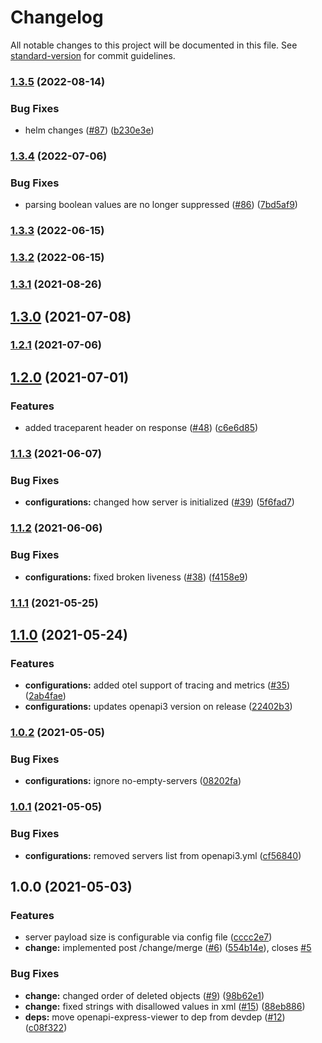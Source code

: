 # Changelog

All notable changes to this project will be documented in this file. See [standard-version](https://github.com/conventional-changelog/standard-version) for commit guidelines.

### [1.3.5](https://github.com/MapColonies/change-merger/compare/v1.3.4...v1.3.5) (2022-08-14)


### Bug Fixes

* helm changes ([#87](https://github.com/MapColonies/change-merger/issues/87)) ([b230e3e](https://github.com/MapColonies/change-merger/commit/b230e3e8281d3171d4d0134ef51c7cbd8d7c3212))

### [1.3.4](https://github.com/MapColonies/change-merger/compare/v1.3.3...v1.3.4) (2022-07-06)


### Bug Fixes

* parsing boolean values are no longer suppressed ([#86](https://github.com/MapColonies/change-merger/issues/86)) ([7bd5af9](https://github.com/MapColonies/change-merger/commit/7bd5af94277c8bb1380500b233fe23387e04f439))

### [1.3.3](https://github.com/MapColonies/change-merger/compare/v1.3.2...v1.3.3) (2022-06-15)

### [1.3.2](https://github.com/MapColonies/change-merger/compare/v1.3.1...v1.3.2) (2022-06-15)

### [1.3.1](https://github.com/MapColonies/change-merger/compare/v1.3.0...v1.3.1) (2021-08-26)

## [1.3.0](https://github.com/MapColonies/change-merger/compare/v1.2.1...v1.3.0) (2021-07-08)

### [1.2.1](https://github.com/MapColonies/change-merger/compare/v1.2.0...v1.2.1) (2021-07-06)

## [1.2.0](https://github.com/MapColonies/change-merger/compare/v1.1.3...v1.2.0) (2021-07-01)


### Features

* added traceparent header on response ([#48](https://github.com/MapColonies/change-merger/issues/48)) ([c6e6d85](https://github.com/MapColonies/change-merger/commit/c6e6d85f966df013d35466e394916b3613a1eb0e))

### [1.1.3](https://github.com/MapColonies/change-merger/compare/v1.1.2...v1.1.3) (2021-06-07)


### Bug Fixes

* **configurations:** changed how server is initialized ([#39](https://github.com/MapColonies/change-merger/issues/39)) ([5f6fad7](https://github.com/MapColonies/change-merger/commit/5f6fad725a97ca6423e79168f320240368c7f799))

### [1.1.2](https://github.com/MapColonies/change-merger/compare/v1.1.0...v1.1.2) (2021-06-06)


### Bug Fixes

* **configurations:** fixed broken liveness ([#38](https://github.com/MapColonies/change-merger/issues/38)) ([f4158e9](https://github.com/MapColonies/change-merger/commit/f4158e95f070e51f011ad354b1ebdb14a757dcec))

### [1.1.1](https://github.com/MapColonies/change-merger/compare/v1.1.0...v1.1.1) (2021-05-25)

## [1.1.0](https://github.com/MapColonies/change-merger/compare/v1.0.2...v1.1.0) (2021-05-24)


### Features

* **configurations:** added otel support of tracing and metrics ([#35](https://github.com/MapColonies/change-merger/issues/35)) ([2ab4fae](https://github.com/MapColonies/change-merger/commit/2ab4fae566b591d66a2da3d786074b33645a61bc))
* **configurations:** updates openapi3 version on release ([22402b3](https://github.com/MapColonies/change-merger/commit/22402b33a77e300d6639ffff3cf4738499475fc4))

### [1.0.2](https://github.com/MapColonies/change-merger/compare/v1.0.1...v1.0.2) (2021-05-05)


### Bug Fixes

* **configurations:** ignore no-empty-servers ([08202fa](https://github.com/MapColonies/change-merger/commit/08202faa26bde0f6730e0bdd978953d4c00b0249))

### [1.0.1](https://github.com/MapColonies/change-merger/compare/v1.0.0...v1.0.1) (2021-05-05)


### Bug Fixes

* **configurations:** removed servers list from openapi3.yml ([cf56840](https://github.com/MapColonies/change-merger/commit/cf5684069190be8c2102f1e41e3ceaddf4adf128))

## 1.0.0 (2021-05-03)


### Features

* server payload size is configurable via config file ([cccc2e7](https://github.com/MapColonies/change-merger/commit/cccc2e7ee795f8c9215ee70ed9f6bbc413094a74))
* **change:** implemented post /change/merge ([#6](https://github.com/MapColonies/change-merger/issues/6)) ([554b14e](https://github.com/MapColonies/change-merger/commit/554b14e8f46f07323358c4896d9b38d092261d42)), closes [#5](https://github.com/MapColonies/change-merger/issues/5)


### Bug Fixes

* **change:** changed order of deleted objects ([#9](https://github.com/MapColonies/change-merger/issues/9)) ([98b62e1](https://github.com/MapColonies/change-merger/commit/98b62e1a3a0bbd415c59e059b1f0a9aea8796eeb))
* **change:** fixed strings with disallowed values in xml ([#15](https://github.com/MapColonies/change-merger/issues/15)) ([88eb886](https://github.com/MapColonies/change-merger/commit/88eb886446da5e16ef0f73146995e5a7d696123d))
* **deps:** move openapi-express-viewer to dep from devdep ([#12](https://github.com/MapColonies/change-merger/issues/12)) ([c08f322](https://github.com/MapColonies/change-merger/commit/c08f32257cbb21b989c836de2692821393ad2b3a))
